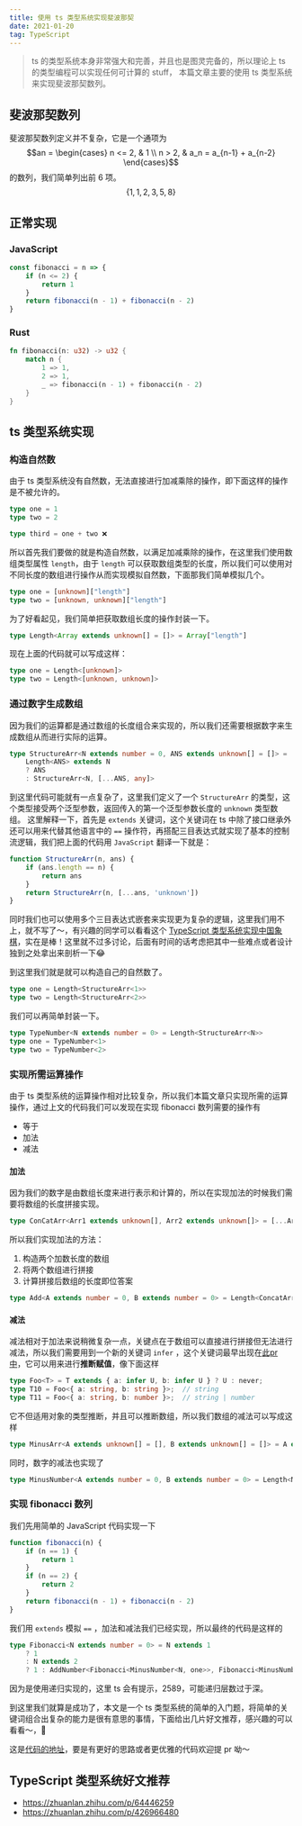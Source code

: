 ```yaml
---
title: 使用 ts 类型系统实现斐波那契
date: 2021-01-20
tag: TypeScript 
---
```



> ts 的类型系统本身非常强大和完善，并且也是图灵完备的，所以理论上 ts 的类型编程可以实现任何可计算的 stuff， 本篇文章主要的使用 ts 类型系统来实现斐波那契数列。

## 斐波那契数列

斐波那契数列定义并不复杂，它是一个通项为
$$an = 
\begin{cases}
n <= 2, & 1 \\
n > 2, & a_n = a_{n-1} + a_{n-2} \end{cases}$$
的数列，我们简单列出前 6 项。
$$\{1, 1, 2, 3, 5, 8 \}$$
## 正常实现
### JavaScript
```js
const fibonacci = n => {
	if (n <= 2) {
		return 1
	}
	return fibonacci(n - 1) + fibonacci(n - 2)
}
```
### Rust
```rust
fn fibonacci(n: u32) -> u32 {
	match n {
		1 => 1,
		2 => 1,
		_ => fibonacci(n - 1) + fibonacci(n - 2)
	}
}
```

## ts 类型系统实现
### 构造自然数
由于 ts 类型系统没有自然数，无法直接进行加减乘除的操作，即下面这样的操作是不被允许的。
```ts
type one = 1
type two = 2

type third = one + two ❌
```

所以首先我们要做的就是构造自然数，以满足加减乘除的操作，在这里我们使用数组类型属性 `length`，由于 `length` 可以获取数组类型的长度，所以我们可以使用对不同长度的数组进行操作从而实现模拟自然数，下面那我们简单模拟几个。
```ts
type one = [unknown]["length"]
type two = [unknown, unknown]["length"]

```
为了好看起见，我们简单把获取数组长度的操作封装一下。
```ts
type Length<Array extends unknown[] = []> = Array["length"]
```
现在上面的代码就可以写成这样：
```ts
type one = Length<[unknown]>
type two = Length<[unknown, unknown]>
```

### 通过数字生成数组
因为我们的运算都是通过数组的长度组合来实现的，所以我们还需要根据数字来生成数组从而进行实际的运算。
```ts
type StructureArr<N extends number = 0, ANS extends unknown[] = []> = 
	Length<ANS> extends N 
	? ANS
	: StructureArr<N, [...ANS, any]>
```

到这里代码可能就有一点复杂了，这里我们定义了一个 `StructureArr` 的类型，这个类型接受两个泛型参数，返回传入的第一个泛型参数长度的 `unknown` 类型数组。
这里解释一下，首先是 `extends` 关键词，这个关键词在 ts 中除了接口继承外还可以用来代替其他语言中的 `==` 操作符，再搭配三目表达式就实现了基本的控制流逻辑，我们把上面的代码用 `JavaScript` 翻译一下就是：
```js
function StructureArr(n, ans) {
	if (ans.length == n) {
		return ans
	}
	return StructureArr(n, [...ans, 'unknown'])
}
```
同时我们也可以使用多个三目表达式嵌套来实现更为复杂的逻辑，这里我们用不上，就不写了～，有兴趣的同学可以看看这个 [TypeScript 类型系统实现中国象棋](https://zhuanlan.zhihu.com/p/426966480)，实在是棒！这里就不过多讨论，后面有时间的话考虑把其中一些难点或者设计独到之处拿出来剖析一下😂


到这里我们就是就可以构造自己的自然数了。
```ts
type one = Length<StructureArr<1>>
type two = Length<StructureArr<2>>
```
我们可以再简单封装一下。
```ts
type TypeNumber<N extends number = 0> = Length<StructureArr<N>>
type one = TypeNumber<1>
type two = TypeNumber<2>
```

### 实现所需运算操作
由于 ts 类型系统的运算操作相对比较复杂，所以我们本篇文章只实现所需的运算操作，通过上文的代码我们可以发现在实现 fibonacci 数列需要的操作有
 - 等于
 - 加法
 - 减法

#### 加法
因为我们的数字是由数组长度来进行表示和计算的，所以在实现加法的时候我们需要将数组的长度拼接实现。
```ts
type ConCatArr<Arr1 extends unknown[], Arr2 extends unknown[]> = [...Arr1, ...Arr2]
```

所以我们实现加法的方法：
1. 构造两个加数长度的数组
2. 将两个数组进行拼接
3. 计算拼接后数组的长度即位答案

```ts
type Add<A extends number = 0, B extends number = 0> = Length<ConcatArr<StructureArr<A>, StructureArr<B>>>
```

#### 减法
减法相对于加法来说稍微复杂一点，关键点在于数组可以直接进行拼接但无法进行减法，所以我们需要用到一个新的关键词 `infer` ，这个关键词最早出现在[此pr中](https://github.com/Microsoft/TypeScript/pull/21496)，它可以用来进行**推断赋值**，像下面这样
```ts
type Foo<T> = T extends { a: infer U, b: infer U } ? U : never;
type T10 = Foo<{ a: string, b: string }>;  // string
type T11 = Foo<{ a: string, b: number }>;  // string | number
```
它不但适用对象的类型推断，并且可以推断数组，所以我们数组的减法可以写成这样 
```ts
type MinusArr<A extends unknown[] = [], B extends unknown[] = []> = A extends [B, ...infer U] ? U : unknown[]
```
同时，数字的减法也实现了
```ts
type MinusNumber<A extends number = 0, B extends number = 0> = Length<MinusArr<StructureArr<A>, StructureArr<B>>>
```

### 实现 fibonacci 数列
我们先用简单的 JavaScript 代码实现一下
```js
function fibonacci(n) {
	if (n == 1) {
		return 1
	}
	if (n == 2) {
		return 2
	}
	return fibonacci(n - 1) + fibonacci(n - 2)
}
```
我们用 `extends` 模拟 `==` ，加法和减法我们已经实现，所以最终的代码是这样的
```ts
type Fibonacci<N extends number = 0> = N extends 1
	? 1
	: N extends 2
	? 1 : AddNumber<Fibonacci<MinusNumber<N, one>>, Fibonacci<MinusNumber<N, two>>>
```
因为是使用递归实现的，这里 ts 会有提示，2589，可能递归层数过于深。

到这里我们就算是成功了，本文是一个 ts 类型系统的简单的入门题，将简单的关键词组合出复杂的能力是很有意思的事情，下面给出几片好文推荐，感兴趣的可以看看～，👋

这是[代码的地址](https://github.com/kibuniverse/ts-type-exer/blob/master/fibonacci.ts)，要是有更好的思路或者更优雅的代码欢迎提 pr 呦～

## TypeScript 类型系统好文推荐
- https://zhuanlan.zhihu.com/p/64446259
- https://zhuanlan.zhihu.com/p/426966480